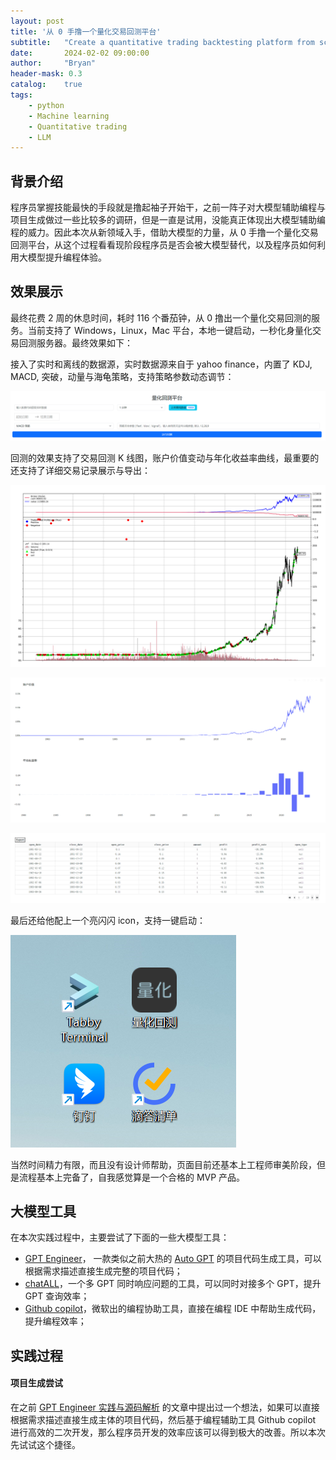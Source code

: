 ```yaml
---
layout: post
title: '从 0 手撸一个量化交易回测平台'
subtitle:   "Create a quantitative trading backtesting platform from scratch"
date:       2024-02-02 09:00:00
author:     "Bryan"
header-mask: 0.3
catalog:    true
tags:
    - python
    - Machine learning
    - Quantitative trading
    - LLM
---
```


## 背景介绍
程序员掌握技能最快的手段就是撸起袖子开始干，之前一阵子对大模型辅助编程与项目生成做过一些比较多的调研，但是一直是试用，没能真正体现出大模型辅助编程的威力。因此本次从新领域入手，借助大模型的力量，从 0 手撸一个量化交易回测平台，从这个过程看看现阶段程序员是否会被大模型替代，以及程序员如何利用大模型提升编程体验。

## 效果展示
最终花费 2 周的休息时间，耗时 116 个番茄钟，从 0 撸出一个量化交易回测的服务。当前支持了 Windows，Linux，Mac 平台，本地一键启动，一秒化身量化交易回测服务器。最终效果如下：

接入了实时和离线的数据源，实时数据源来自于 yahoo finance，内置了 KDJ, MACD, 突破，动量与海龟策略，支持策略参数动态调节：

![operations](/img/in-post/quantitative/operations.png)

回测的效果支持了交易回测 K 线图，账户价值变动与年化收益率曲线，最重要的还支持了详细交易记录展示与导出：

![plot](/img/in-post/quantitative/plot.png)

![plot2](/img/in-post/quantitative/plot2.png)

![details](/img/in-post/quantitative/details.png)

最后还给他配上一个亮闪闪 icon，支持一键启动：

![icon](/img/in-post/quantitative/icon.png)

当然时间精力有限，而且没有设计师帮助，页面目前还基本上工程师审美阶段，但是流程基本上完备了，自我感觉算是一个合格的 MVP 产品。

## 大模型工具
在本次实践过程中，主要尝试了下面的一些大模型工具：

- [GPT Engineer](https://gpt-engineer.readthedocs.io/en/latest/index.html)， 一款类似之前大热的 [Auto GPT](https://docs.agpt.co/) 的项目代码生成工具，可以根据需求描述直接生成完整的项目代码；
- [chatALL](https://github.com/sunner/ChatALL)，一个多 GPT 同时响应问题的工具，可以同时对接多个 GPT，提升 GPT 查询效率；
- [Github copilot](https://github.com/features/copilot)，微软出的编程协助工具，直接在编程 IDE 中帮助生成代码，提升编程效率；

## 实践过程

#### 项目生成尝试
在之前 [GPT Engineer 实践与源码解析](https://zhuanlan.zhihu.com/p/667865664) 的文章中提出过一个想法，如果可以直接根据需求描述直接生成主体的项目代码，然后基于编程辅助工具 Github copilot 进行高效的二次开发，那么程序员开发的效率应该可以得到极大的改善。所以本次先试试这个捷径。





